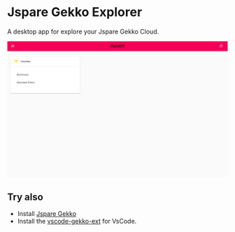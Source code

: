 # Jspare Gekko Explorer

A desktop app for explore your Jspare Gekko Cloud.

![backtest_view](./images/demo1.gif)


## Try also

* Install [Jspare Gekko](https://github.com/jspare-projects/gekko)
* Install the [vscode-gekko-ext](https://marketplace.visualstudio.com/items?itemName=jspare-org.vscode-gekko-ext) for VsCode.
